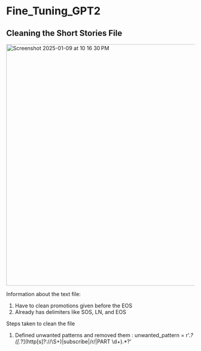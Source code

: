 # Fine_Tuning_GPT2

## Cleaning the Short Stories File
<img width="646" alt="Screenshot 2025-01-09 at 10 16 30 PM" src="https://github.com/user-attachments/assets/bb5e333e-d1b7-4e27-be72-f27f5dac982c" />


Information about the text file:
1. Have to clean promotions given before the EOS
2. Already has delimiters like SOS, LN, and EOS

Steps taken to clean the file 
1. Defined unwanted patterns and removed them :
unwanted_pattern = r'<nl>.*?(\[.*?\]\(http[s]?://\S+\)|subscribe|/r/|PART \d+).*?<eos>'
